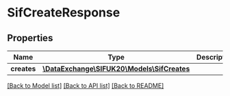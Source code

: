 # SifCreateResponse

## Properties
Name | Type | Description | Notes
------------ | ------------- | ------------- | -------------
**creates** | [**\DataExchange\SIFUK20\Models\SifCreates**](SifCreates.md) |  | [optional] 

[[Back to Model list]](../README.md#documentation-for-models) [[Back to API list]](../README.md#documentation-for-api-endpoints) [[Back to README]](../README.md)


